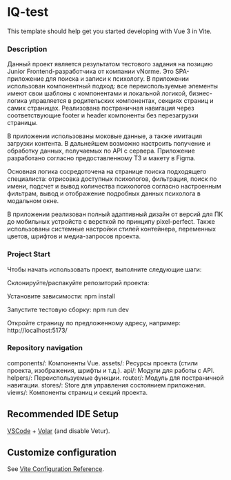 # IQ-test

This template should help get you started developing with Vue 3 in Vite.

### Description

Данный проект является результатом тестового задания на позицию Junior Frontend-разработчика от компании vNorme. Это SPA-приложение для поиска и записи к психологу. В приложении использован компонентный подход: все переиспользуемые элементы имеют свои шаблоны с компонентами и локальной логикой, бизнес-логика управляется в родительских компонентах, секциях страниц и самих страницах. Реализована постраничная навигация через соответствующие footer и header компоненты без перезагрузки страницы.

В приложении использованы моковые данные, а также имитация загрузки контента. В дальнейшем возможно настроить получение и обработку данных, получаемых по API с сервера. Приложение разработано согласно предоставленному ТЗ и макету в Figma.

Основная логика сосредоточена на странице поиска подходящего специалиста: отрисовка доступных психологов, фильтрация, поиск по имени, подсчет и вывод количества психологов согласно настроенным фильтрам, вывод и отображение подробных данных психолога в модальном окне.

В приложении реализован полный адаптивный дизайн от версий для ПК до мобильных устройств с версткой по принципу pixel-perfect. Также использованы системные настройки стилей контейнера, переменных цветов, шрифтов и медиа-запросов проекта.

### Project Start

Чтобы начать использовать проект, выполните следующие шаги:

Склонируйте/распакуйте репозиторий проекта:

Установите зависимости:
npm install

Запустите тестовую сборку:
npm run dev

Откройте страницу по предложенному адресу, например:
http://localhost:5173/

### Repository navigation

components/: Компоненты Vue.
assets/: Ресурсы проекта (стили проекта, изображения, шрифты и т.д.).
api/: Модули для работы с API.
helpers/: Переиспользуемые функции.
router/: Модуль для постраничной навигации.
stores/: Store для управления состоянием приложения.
views/: Компоненты страниц и секций проекта.

## Recommended IDE Setup

[VSCode](https://code.visualstudio.com/) + [Volar](https://marketplace.visualstudio.com/items?itemName=Vue.volar) (and disable Vetur).

## Customize configuration

See [Vite Configuration Reference](https://vitejs.dev/config/).
